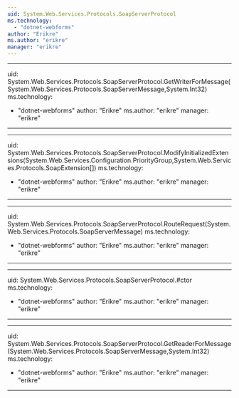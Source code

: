 ```yaml
---
uid: System.Web.Services.Protocols.SoapServerProtocol
ms.technology: 
  - "dotnet-webforms"
author: "Erikre"
ms.author: "erikre"
manager: "erikre"
---
```


---
uid: System.Web.Services.Protocols.SoapServerProtocol.GetWriterForMessage(System.Web.Services.Protocols.SoapServerMessage,System.Int32)
ms.technology: 
  - "dotnet-webforms"
author: "Erikre"
ms.author: "erikre"
manager: "erikre"
---

---
uid: System.Web.Services.Protocols.SoapServerProtocol.ModifyInitializedExtensions(System.Web.Services.Configuration.PriorityGroup,System.Web.Services.Protocols.SoapExtension[])
ms.technology: 
  - "dotnet-webforms"
author: "Erikre"
ms.author: "erikre"
manager: "erikre"
---

---
uid: System.Web.Services.Protocols.SoapServerProtocol.RouteRequest(System.Web.Services.Protocols.SoapServerMessage)
ms.technology: 
  - "dotnet-webforms"
author: "Erikre"
ms.author: "erikre"
manager: "erikre"
---

---
uid: System.Web.Services.Protocols.SoapServerProtocol.#ctor
ms.technology: 
  - "dotnet-webforms"
author: "Erikre"
ms.author: "erikre"
manager: "erikre"
---

---
uid: System.Web.Services.Protocols.SoapServerProtocol.GetReaderForMessage(System.Web.Services.Protocols.SoapServerMessage,System.Int32)
ms.technology: 
  - "dotnet-webforms"
author: "Erikre"
ms.author: "erikre"
manager: "erikre"
---
